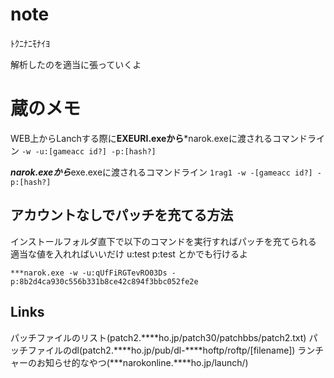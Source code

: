 # note

ﾄｸﾆﾅﾆﾓﾅｲﾖ

解析したのを適当に張っていくよ

# 蔵のメモ

WEB上からLanchする際に**EXEURI.exeから***narok.exeに渡されるコマンドライン
`-w -u:[gameacc id?] -p:[hash?]`

***narok.exeから***exe.exeに渡されるコマンドライン
`1rag1 -w -[gameacc id?] -p:[hash?]`

## アカウントなしでパッチを充てる方法
インストールフォルダ直下で以下のコマンドを実行すればパッチを充てられる
適当な値を入れればいいだけ
u:test p:test とかでも行けるよ

`***narok.exe -w -u:qUfFiRGTevRO03Ds -p:8b2d4ca930c556b331b8ce42c894f3bbc052fe2e`
## Links

パッチファイルのリスト(patch2.****ho.jp/patch30/patchbbs/patch2.txt)
パッチファイルのdl(patch2.****ho.jp/pub/dl-****hoftp/roftp/[filename])
ランチャーのお知らせ的なやつ(***narokonline.****ho.jp/launch/)
